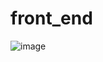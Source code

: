 # front_end
![image](https://github.com/fadhilhemmings/front_end/assets/87648911/b1146404-9a93-4f07-bfdf-42e07b607a89)
